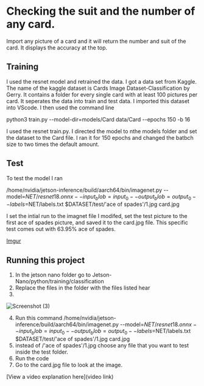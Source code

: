 # Checking the suit and the number of any card.

Import any picture of a card and it will return the number and suit of the card. It displays the accuracy at the top.


## Training

I used the resnet model and retrained the data. I got a data set from Kaggle. The name of the kaggle dataset is Cards Image Dataset-Classification by Gerry. It contains a folder for every single card with at least 100 pictures per card. It seperates the data into train and test data. I imported this dataset into VScode. I then used the command line 

python3 train.py --model-dir=models/Card data/Card --epochs 150 -b 16

I used the resnet train.py. I directed the model to nthe models folder and set the dataset to the Card file. I ran it for 150 epochs and changed the batbch size to two times the default amount. 

## Test

To test the model I ran

/home/nvidia/jetson-inference/build/aarch64/bin/imagenet.py --model=$NET/resnet18.onnx --input_blob=input_0 --output_blob=output_0 --labels=$NET/labels.txt $DATASET/test/'ace of spades'/1.jpg card.jpg 

I set the intial run to the imagnet file I modifed, set the test picture to the first ace of spades picture, and saved it to the card.jpg file. This specific test comes out with 63.95% ace of spades.

[Imgur](https://imgur.com/yBc9Apr)

## Running this project

1. In the jetson nano folder go to Jetson-Nano/python/training/classification
2. Replace the files in the folder with the files listed hear
3. 
 ![Screenshot (3)](https://github.com/navypenguin/CardsCheck/assets/112725885/0e4b6cd1-56fc-4e04-a7b4-660dec92b083)
 
4. Run this command
/home/nvidia/jetson-inference/build/aarch64/bin/imagenet.py --model=$NET/resnet18.onnx --input_blob=input_0 --output_blob=output_0 --labels=$NET/labels.txt $DATASET/test/'ace of spades'/1.jpg card.jpg 
5. instead of /'ace of spades'/1.jpg choose any file that you want to test inside the test folder.
6. Run the code
7. Go to the card.jpg file to look at the image.

[View a video explanation here](video link)
